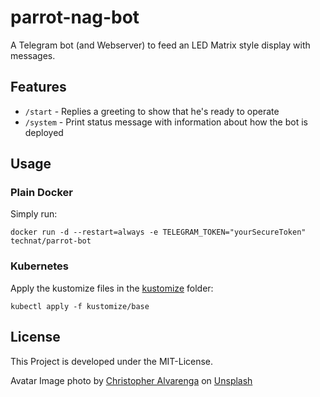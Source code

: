 # parrot-nag-bot

A Telegram bot (and Webserver) to feed an LED Matrix style display with messages.                                                   
## Features
* `/start` - Replies a greeting to show that he's ready to operate
* `/system` -  Print status message with information about how the bot is deployed

## Usage

### Plain Docker
Simply run:
```
docker run -d --restart=always -e TELEGRAM_TOKEN="yourSecureToken" technat/parrot-bot
```

### Kubernetes
Apply the kustomize files in the [kustomize](./kustomize) folder:
```
kubectl apply -f kustomize/base
```

## License
This Project is developed under the MIT-License.

Avatar Image photo by <a href="https://unsplash.com/@kriztheman?utm_source=unsplash&utm_medium=referral&utm_content=creditCopyText">Christopher Alvarenga</a> on <a href="https://unsplash.com/s/photos/parrot?utm_source=unsplash&utm_medium=referral&utm_content=creditCopyText">Unsplash</a>
  

